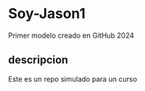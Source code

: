 # Soy-Jason1
Primer modelo creado en GitHub 2024 
## descripcion
Este es un repo simulado para un curso 
